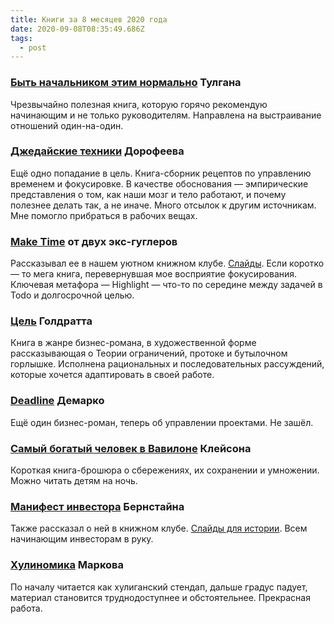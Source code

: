 ```yaml
---
title: Книги за 8 месяцев 2020 года
date: 2020-09-08T08:35:49.686Z
tags:
  - post
---
```

### [Быть начальником этим нормально](https://www.litres.ru/brus-tulgan/byt-nachalnikom-eto-normalno-poshagovyy-plan-kotoryy-pomozhet/) Тулгана
Чрезвычайно полезная книга, которую горячо рекомендую начинающим и не только руководителям. Направлена на выстраивание отношений один-на-один.


### [Джедайские техники](https://www.ozon.ru/context/detail/id/140376487/) Дорофеева
Ещё одно попадание в цель. Книга-сборник рецептов по управлению временем и фокусировке. В качестве обоснования — эмпирические представления о том, как наши мозг и тело работают, и почему полезнее делать так, а не иначе. Много отсылок к другим источникам. Мне помогло прибраться в рабочих вещах.

### [Make Time](https://www.amazon.co.uk/dp/0525572422/) от двух экс-гуглеров
Рассказывал ее в нашем уютном книжном клубе. [Слайды](https://merzavcev.github.io/maketime/). Если коротко — то мега книга, перевернувшая мое восприятие фокусирования. Ключевая метафора — Highlight — что-то по середине между задачей в Todo и долгосрочной целью.


### [Цель](https://www.ozon.ru/context/detail/id/141279570/)   Голдратта
Книга в жанре бизнес-романа, в художественной форме рассказывающая о Теории ограничений, протоке и бутылочном горлышке. Исполнена рациональных и последовательных рассуждений, которые хочется адаптировать в своей работе.

### [Deadline](https://www.ozon.ru/context/detail/id/22433706/) Демарко
Ещё один бизнес-роман, теперь об управлении проектами. Не зашёл.

### [Самый богатый человек в Вавилоне](https://www.ozon.ru/context/detail/id/29968802/) Клейсона
Короткая книга-брошюра о сбережениях, их сохранении и умножении. Можно читать детям на ночь.

### [Манифест инвестора](https://www.ozon.ru/context/detail/id/21454300/) Бернстайна
Также рассказал о ней в книжном клубе. [Слайды для истории](https://merzavcev.github.io/inverstors-manifesto/). Всем начинающим инвесторам в руку.

### [Хулиномика](https://www.ozon.ru/context/detail/id/153940239/) Маркова
По началу читается как хулиганский стендап, дальше градус падует, материал становится труднодоступнее и обстоятельнее. Прекрасная работа.